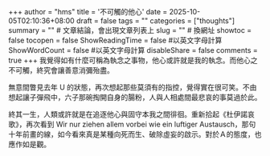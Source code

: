 +++
author = "hms"
title = '不可觸的他心'
date = 2025-10-05T02:10:36+08:00
draft = false
tags = ""
categories = ["thoughts"]
summary = ""  # 文章結論，會出現文章列表上
slug = ""      # 換網址
showtoc = false
tocopen = false
ShowReadingTime = false #以英文字母計算
ShowWordCount = false #以英文字母計算
disableShare = false
comments = true
+++
我覺得如有什麼可稱為執念之事物，他心或許就是我的執念。而他心之不可觸，終究會讓善意消彌殆盡。

無意間瞥見去年 U 的狀態，再次想起那些莫須有的指控，覺得實在很可笑。不由想起讓子彈飛中，六子那碗掏開自身的腸粉，人與人相處間最悲哀的事莫過於此。

終其一生，人類或許就是在追逐他心與固守本我之間徘徊。重新拾起《杜伊諾哀歌》，再次看到 Wir nur ziehen allem vorbei wie ein luftiger Austausch，那句十年前畫的線，如今看來真是某種向死而生、破除虛妄的啟示。對於Ａ的態度，也應作如是觀。
